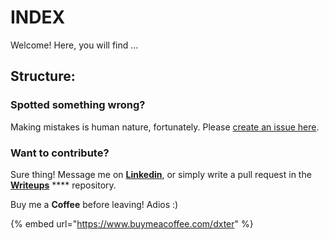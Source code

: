 # INDEX

Welcome! Here, you will find ...

## Structure:

### Spotted something wrong?

Making mistakes is human nature, fortunately. Please [create an issue here](https://github.com/dexter-11/Writeups/issues).

### Want to contribute?

Sure thing! Message me on [**Linkedin**](https://www.linkedin.com/in/pandey-saket/), or simply write a pull request in the [**Writeups**](https://github.com/dexter-11/Writeups/pulls) **** repository.

Buy me a **Coffee** before leaving! Adios :)

{% embed url="https://www.buymeacoffee.com/dxter" %}
